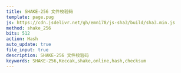 ```yaml
---
title: SHAKE-256 文件校验码
template: page.pug
js: https://cdn.jsdelivr.net/gh/emn178/js-sha3/build/sha3.min.js
method: shake_256
bits: 512
action: Hash
auto_update: true
file_input: true
description: SHAKE-256 文件校验码
keywords: SHAKE-256,Keccak,shake,online,hash,checksum
---
```

